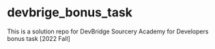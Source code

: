 # devbrige_bonus_task
This is a solution repo for DevBridge Sourcery Academy for Developers bonus task [2022 Fall]
